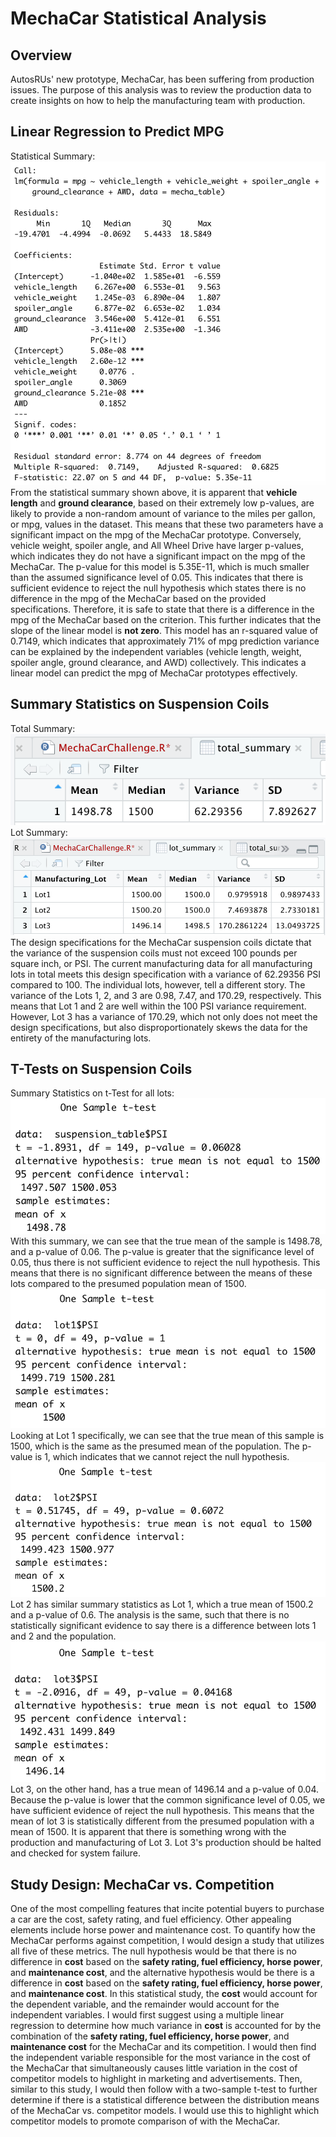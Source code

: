 # MechaCar Statistical Analysis

## Overview
AutosRUs' new prototype, MechaCar, has been suffering from production issues. The purpose of this analysis was to review the production data to create insights on how to help the manufacturing team with production.

## Linear Regression to Predict MPG
Statistical Summary:
![D1](https://github.com/carrotdip/MechaCar_Statistical_Analysis/blob/755705f8197e4ead8ce729101bac0b93b3a6bcf2/Deliverable%201%20-%20Summary%20LR.png)\
From the statistical summary shown above, it is apparent that **vehicle length** and **ground clearance**, based on their extremely low p-values, are likely to provide a non-random amount of variance to the miles per gallon, or mpg, values in the dataset.  This means that these two parameters have a significant impact on the mpg of the MechaCar prototype. Conversely, vehicle weight, spoiler angle, and All Wheel Drive have larger p-values, which indicates they do not have a significant impact on the mpg of the MechaCar.
The p-value for this model is 5.35E-11, which is much smaller than the assumed significance level of 0.05. This indicates that there is sufficient evidence to reject the null hypothesis which states there is no difference in the mpg of the MechaCar based on the provided specifications. Therefore, it is safe to state that there is a difference in the mpg of the MechaCar based on the criterion. This further indicates that the slope of the linear model is **not zero**. 
This model has an r-squared value of 0.7149, which indicates that approximately 71% of mpg prediction variance can be explained by the independent variables (vehicle length, weight, spoiler angle, ground clearance, and AWD) collectively. This indicates a linear model can predict the mpg of MechaCar prototypes effectively. 

## Summary Statistics on Suspension Coils
Total Summary:\
![D2](https://github.com/carrotdip/MechaCar_Statistical_Analysis/blob/078dee3a1667880b43d1a5baac69d29a18339c1c/Deliverable%202%20-%20total_summary.png)\
Lot Summary:
![D2.1](https://github.com/carrotdip/MechaCar_Statistical_Analysis/blob/078dee3a1667880b43d1a5baac69d29a18339c1c/Deliverable%202%20-%20lot_summary.png)\
The design specifications for the MechaCar suspension coils dictate that the variance of the suspension coils must not exceed 100 pounds per square inch, or PSI. The current manufacturing data for all manufacturing lots in total meets this design specification with a variance of 62.29356 PSI compared to 100. The individual lots, however, tell a different story. The variance of the Lots 1, 2, and 3 are 0.98, 7.47, and 170.29, respectively. This means that Lot 1 and 2 are well within the 100 PSI variance requirement. However, Lot 3 has a variance of 170.29, which not only does not meet the design specifications, but also disproportionately skews the data for the entirety of the manufacturing lots. 

## T-Tests on Suspension Coils
Summary Statistics on t-Test for all lots:
![D3](https://github.com/carrotdip/MechaCar_Statistical_Analysis/blob/71e26a1dba29a7c1e60a6f5913bee1dbd8656ded/Deliverable%203%20-%20t-Test.png)\
With this summary, we can see that the true mean of the sample is 1498.78, and a p-value of 0.06. The p-value is greater that the significance level of 0.05, thus there is not sufficient evidence to reject the null hypothesis. This means that there is no significant difference between the means of these lots compared to the presumed population mean of 1500. 
![D3.1](https://github.com/carrotdip/MechaCar_Statistical_Analysis/blob/858ece3fa12ccc65dbf0461573c94c63e0e4ede0/Deliverable%203%20-%20Lot%201%20t-Test.png)\
Looking at Lot 1 specifically, we can see that the true mean of this sample is 1500, which is the same as the presumed mean of the population. The p-value is 1, which indicates that we cannot reject the null hypothesis. 
![D3.2](https://github.com/carrotdip/MechaCar_Statistical_Analysis/blob/8f22caf0c75ef12a376b07ea47115f77cde248f0/Deliverable%203%20-%20Lot%202%20t-Test.png)\
Lot 2 has similar summary statistics as Lot 1, which a true mean of 1500.2 and a p-value of 0.6. The analysis is the same, such that there is no statistically significant evidence to say there is a difference between lots 1 and 2 and the population. 
![D3.3](https://github.com/carrotdip/MechaCar_Statistical_Analysis/blob/8f22caf0c75ef12a376b07ea47115f77cde248f0/Deliverable%203%20-%20Lot%203%20t-Test.png)\
Lot 3, on the other hand, has a true mean of 1496.14 and a p-value of 0.04. Because the p-value is lower that the common significance level of 0.05, we have sufficient evidence of reject the null hypothesis. This means that the mean of lot 3 is statistically different from the presumed population with a mean of 1500. 
It is apparent that there is something wrong with the production and manufacturing of Lot 3. Lot 3's production should be halted and checked for system failure. 

## Study Design: MechaCar vs. Competition
One of the most compelling features that incite potential buyers to purchase a car are the cost, safety rating, and fuel efficiency. Other appealing elements include horse power and maintenance cost. To quantify how the MechaCar performs against competition, I would design a study that utilizes all five of these metrics. The null hypothesis would be that there is no difference in **cost** based on the **safety rating, fuel efficiency, horse power**, and **maintenance cost**, and the alternative hypothesis would be there is a difference in **cost** based on the **safety rating, fuel efficiency, horse power**, and **maintenance cost**. In this statistical study, the **cost** would account for the dependent variable, and the remainder would account for the independent variables. 
I would first suggest using a multiple linear regression to determine how much variance in **cost** is accounted for by the combination of the **safety rating, fuel efficiency, horse power**, and **maintenance cost** for the MechaCar and its competition. I would then find the independent variable responsible for the most variance in the cost of the MechaCar that simultaneously causes little variation in the cost of competitor models to highlight in marketing and advertisements.
Then, similar to this study, I would then follow with a two-sample t-test to further determine if there is a statistical difference between the distribution means of the MechaCar vs. competitor models. I would use this to highlight which competitor models to promote comparison of with the MechaCar.
